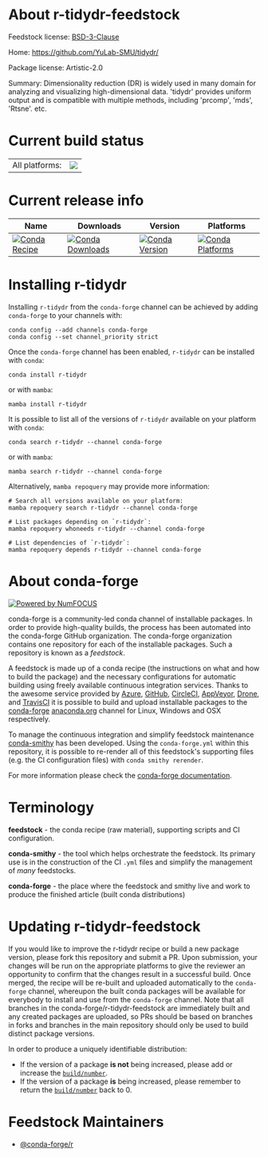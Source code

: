 About r-tidydr-feedstock
========================

Feedstock license: [BSD-3-Clause](https://github.com/conda-forge/r-tidydr-feedstock/blob/main/LICENSE.txt)

Home: https://github.com/YuLab-SMU/tidydr/

Package license: Artistic-2.0

Summary: Dimensionality reduction (DR) is widely used in many domain for analyzing and visualizing high-dimensional data. 'tidydr' provides uniform output and is compatible with multiple methods, including 'prcomp', 'mds', 'Rtsne'. etc.

Current build status
====================


<table><tr><td>All platforms:</td>
    <td>
      <a href="https://dev.azure.com/conda-forge/feedstock-builds/_build/latest?definitionId=23205&branchName=main">
        <img src="https://dev.azure.com/conda-forge/feedstock-builds/_apis/build/status/r-tidydr-feedstock?branchName=main">
      </a>
    </td>
  </tr>
</table>

Current release info
====================

| Name | Downloads | Version | Platforms |
| --- | --- | --- | --- |
| [![Conda Recipe](https://img.shields.io/badge/recipe-r--tidydr-green.svg)](https://anaconda.org/conda-forge/r-tidydr) | [![Conda Downloads](https://img.shields.io/conda/dn/conda-forge/r-tidydr.svg)](https://anaconda.org/conda-forge/r-tidydr) | [![Conda Version](https://img.shields.io/conda/vn/conda-forge/r-tidydr.svg)](https://anaconda.org/conda-forge/r-tidydr) | [![Conda Platforms](https://img.shields.io/conda/pn/conda-forge/r-tidydr.svg)](https://anaconda.org/conda-forge/r-tidydr) |

Installing r-tidydr
===================

Installing `r-tidydr` from the `conda-forge` channel can be achieved by adding `conda-forge` to your channels with:

```
conda config --add channels conda-forge
conda config --set channel_priority strict
```

Once the `conda-forge` channel has been enabled, `r-tidydr` can be installed with `conda`:

```
conda install r-tidydr
```

or with `mamba`:

```
mamba install r-tidydr
```

It is possible to list all of the versions of `r-tidydr` available on your platform with `conda`:

```
conda search r-tidydr --channel conda-forge
```

or with `mamba`:

```
mamba search r-tidydr --channel conda-forge
```

Alternatively, `mamba repoquery` may provide more information:

```
# Search all versions available on your platform:
mamba repoquery search r-tidydr --channel conda-forge

# List packages depending on `r-tidydr`:
mamba repoquery whoneeds r-tidydr --channel conda-forge

# List dependencies of `r-tidydr`:
mamba repoquery depends r-tidydr --channel conda-forge
```


About conda-forge
=================

[![Powered by
NumFOCUS](https://img.shields.io/badge/powered%20by-NumFOCUS-orange.svg?style=flat&colorA=E1523D&colorB=007D8A)](https://numfocus.org)

conda-forge is a community-led conda channel of installable packages.
In order to provide high-quality builds, the process has been automated into the
conda-forge GitHub organization. The conda-forge organization contains one repository
for each of the installable packages. Such a repository is known as a *feedstock*.

A feedstock is made up of a conda recipe (the instructions on what and how to build
the package) and the necessary configurations for automatic building using freely
available continuous integration services. Thanks to the awesome service provided by
[Azure](https://azure.microsoft.com/en-us/services/devops/), [GitHub](https://github.com/),
[CircleCI](https://circleci.com/), [AppVeyor](https://www.appveyor.com/),
[Drone](https://cloud.drone.io/welcome), and [TravisCI](https://travis-ci.com/)
it is possible to build and upload installable packages to the
[conda-forge](https://anaconda.org/conda-forge) [anaconda.org](https://anaconda.org/)
channel for Linux, Windows and OSX respectively.

To manage the continuous integration and simplify feedstock maintenance
[conda-smithy](https://github.com/conda-forge/conda-smithy) has been developed.
Using the ``conda-forge.yml`` within this repository, it is possible to re-render all of
this feedstock's supporting files (e.g. the CI configuration files) with ``conda smithy rerender``.

For more information please check the [conda-forge documentation](https://conda-forge.org/docs/).

Terminology
===========

**feedstock** - the conda recipe (raw material), supporting scripts and CI configuration.

**conda-smithy** - the tool which helps orchestrate the feedstock.
                   Its primary use is in the construction of the CI ``.yml`` files
                   and simplify the management of *many* feedstocks.

**conda-forge** - the place where the feedstock and smithy live and work to
                  produce the finished article (built conda distributions)


Updating r-tidydr-feedstock
===========================

If you would like to improve the r-tidydr recipe or build a new
package version, please fork this repository and submit a PR. Upon submission,
your changes will be run on the appropriate platforms to give the reviewer an
opportunity to confirm that the changes result in a successful build. Once
merged, the recipe will be re-built and uploaded automatically to the
`conda-forge` channel, whereupon the built conda packages will be available for
everybody to install and use from the `conda-forge` channel.
Note that all branches in the conda-forge/r-tidydr-feedstock are
immediately built and any created packages are uploaded, so PRs should be based
on branches in forks and branches in the main repository should only be used to
build distinct package versions.

In order to produce a uniquely identifiable distribution:
 * If the version of a package **is not** being increased, please add or increase
   the [``build/number``](https://docs.conda.io/projects/conda-build/en/latest/resources/define-metadata.html#build-number-and-string).
 * If the version of a package **is** being increased, please remember to return
   the [``build/number``](https://docs.conda.io/projects/conda-build/en/latest/resources/define-metadata.html#build-number-and-string)
   back to 0.

Feedstock Maintainers
=====================

* [@conda-forge/r](https://github.com/orgs/conda-forge/teams/r/)

